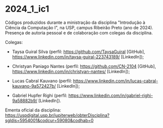 # 2024_1_ic1

Códigos produzidos durante a ministração da disciplina "Introdução à Ciência da Computação I", na USP, campus Ribeirão Preto (ano de 2024).
Presença de autoria pessoal e de colaboração com colegas da disciplina.

Colegas:

- Taysa Guiral Silva (perfil: https://github.com/TaysaGuiral [GitHub], https://www.linkedin.com/in/taysa-guiral-223743189/ [Linkedln]);

- Christyan Paniago Nantes (perfil: https://github.com/CN-2104 [GitHub], https://www.linkedin.com/in/christyan-nantes/ [Linkedln]);

- Lucas Cabral Kauvano (perfil: https://www.linkedin.com/in/lucas-cabral-kauvano-9a572427b/ [Linkedln]);

- Gabriel Hupfer Righi (perfil: https://www.linkedin.com/in/gabriel-righi-9a58882b9/ [Linkedln]).

Ementa oficial da disciplina: https://uspdigital.usp.br/jupiterweb/obterDisciplina?sgldis=5954001&codcur=59080&codhab=0
